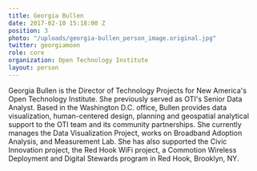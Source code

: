 ```yaml
---
title: Georgia Bullen
date: 2017-02-10 15:18:00 Z
position: 3
photo: "/uploads/georgia-bullen_person_image.original.jpg"
twitter: georgiamoon
role: core
organization: Open Technology Institute
layout: person
---
```


Georgia Bullen is the Director of Technology Projects  for New America's Open Technology Institute. She previously served as OTI's Senior Data Analyst. Based in the Washington D.C. office, Bullen provides data visualization, human-centered design, planning and geospatial analytical support to the OTI team and its community partnerships. She currently manages the Data Visualization Project, works on Broadband Adoption Analysis, and Measurement Lab. She has also supported the Civic Innovation project, the Red Hook WiFi project, a Commotion Wireless Deployment and Digital Stewards program in Red Hook, Brooklyn, NY.